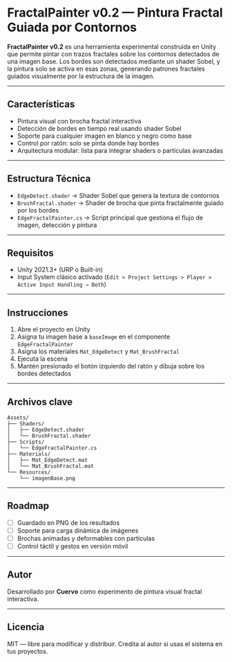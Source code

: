 # FractalPainter v0.2 — Pintura Fractal Guiada por Contornos

**FractalPainter v0.2** es una herramienta experimental construida en Unity que permite pintar con trazos fractales sobre los contornos detectados de una imagen base. Los bordes son detectados mediante un shader Sobel, y la pintura solo se activa en esas zonas, generando patrones fractales guiados visualmente por la estructura de la imagen.

---

##  Características

-  Pintura visual con brocha fractal interactiva
-  Detección de bordes en tiempo real usando shader Sobel
-  Soporte para cualquier imagen en blanco y negro como base
-  Control por ratón: solo se pinta donde hay bordes
-  Arquitectura modular: lista para integrar shaders o partículas avanzadas

---

##  Estructura Técnica

- `EdgeDetect.shader` → Shader Sobel que genera la textura de contornos
- `BrushFractal.shader` → Shader de brocha que pinta fractalmente guiado por los bordes
- `EdgeFractalPainter.cs` → Script principal que gestiona el flujo de imagen, detección y pintura

---

##  Requisitos

- Unity 2021.3+ (URP o Built-in)
- Input System clásico activado (`Edit > Project Settings > Player > Active Input Handling → Both`)

---

##  Instrucciones

1. Abre el proyecto en Unity
2. Asigna tu imagen base a `baseImage` en el componente `EdgeFractalPainter`
3. Asigna los materiales `Mat_EdgeDetect` y `Mat_BrushFractal`
4. Ejecuta la escena
5. Mantén presionado el botón izquierdo del ratón y dibuja sobre los bordes detectados

---

##  Archivos clave

```
Assets/
├── Shaders/
│   ├── EdgeDetect.shader
│   └── BrushFractal.shader
├── Scripts/
│   └── EdgeFractalPainter.cs
├── Materials/
│   ├── Mat_EdgeDetect.mat
│   └── Mat_BrushFractal.mat
└── Resources/
    └── imagenBase.png
```

---

##  Roadmap

- [ ] Guardado en PNG de los resultados
- [ ] Soporte para carga dinámica de imágenes
- [ ] Brochas animadas y deformables con partículas
- [ ] Control táctil y gestos en versión móvil

---

##  Autor

Desarrollado por **Cuervo** como experimento de pintura visual fractal interactiva.

---

##  Licencia

MIT — libre para modificar y distribuir. Credita al autor si usas el sistema en tus proyectos.
